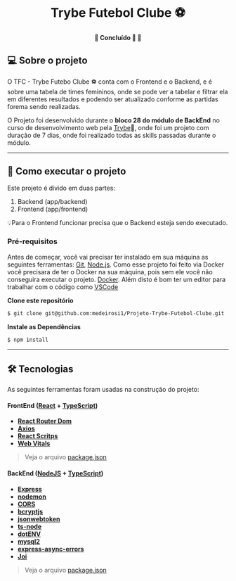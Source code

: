 <h1 align="center">
     Trybe Futebol Clube ⚽
</h1>

<h4 align="center">
	🚧   Concluído 🚀 🚧
</h4>

## 💻 Sobre o projeto

O TFC - Trybe Futebo Clube ⚽ conta com o Frontend e o Backend, e é sobre uma tabela de times femininos, onde se pode ver a tabelar e filtrar ela em diferentes resultados e podendo ser atualizado conforme as partidas forema sendo realizadas.

O Projeto foi desenvolvido durante o **bloco 28 do módulo de BackEnd** no curso de desenvolvimento web pela [Trybe](https://www.betrybe.com)💚, onde foi um projeto com duração de 7 dias, onde foi realizado todas as skills passadas durante o módulo.

---

## 🚀 Como executar o projeto

Este projeto é divido em duas partes:
1. Backend (app/backend)
2. Frontend (app/frontend)

💡Para o Frontend funcionar precisa que o Backend esteja sendo executado.

### Pré-requisitos

Antes de começar, você vai precisar ter instalado em sua máquina as seguintes ferramentas:
[Git](https://git-scm.com), [Node.js](https://nodejs.org/en/). 
Como esse projeto foi feito via Docker você precisara de ter o Docker na sua máquina, pois sem ele você não conseguira executar o projeto.
[Docker](https://www.docker.com).
Além disto é bom ter um editor para trabalhar com o código como [VSCode](https://code.visualstudio.com/)

**Clone este repositório**
```bash
$ git clone git@github.com:medeirosi1/Projeto-Trybe-Futebol-Clube.git
```

**Instale as Dependências**
```bash
$ npm install
```

---

## 🛠 Tecnologias

As seguintes ferramentas foram usadas na construção do projeto:

#### **FrontEnd**  ([React](https://reactjs.org/)  +  [TypeScript](https://www.typescriptlang.org/))

-   **[React Router Dom](https://github.com/ReactTraining/react-router/tree/master/packages/react-router-dom)**
-   **[Axios](https://github.com/axios/axios)**
-   **[React Scritps](https://www.npmjs.com/package/react-scripts)**
-   **[Web Vitals](https://github.com/GoogleChrome/web-vitals)**


> Veja o arquivo  [package.json](https://github.com/tgmarinho/README-ecoleta/blob/master/web/package.json](https://github.com/medeirosi1/Projeto-Trybe-Futebol-Clube/blob/main/app/frontend/package.json))

#### **BackEnd**  ([NodeJS](https://nodejs.org/en/)  +  [TypeScript](https://www.typescriptlang.org/))

-   **[Express](https://expressjs.com/)**
-   **[nodemon](https://nodemon.io)**
-   **[CORS](https://expressjs.com/en/resources/middleware/cors.html)**
-   **[bcryptjs](https://github.com/dcodeIO/bcrypt.js)**
-   **[jsonwebtoken](https://jwt.io)**
-   **[ts-node](https://github.com/TypeStrong/ts-node)**
-   **[dotENV](https://github.com/motdotla/dotenv)**
-   **[mysql2](https://www.npmjs.com/package/mysql2)**
-   **[express-async-errors](https://www.npmjs.com/package/express-async-errors)**
-   **[Joi](https://github.com/hapijs/joi)**

> Veja o arquivo  [package.json](https://github.com/tgmarinho/README-ecoleta/blob/master/server/package.json](https://github.com/medeirosi1/Projeto-Trybe-Futebol-Clube/blob/main/app/backend/package.json))

